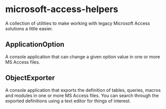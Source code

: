 # microsoft-access-helpers
A collection of utilities to make working with legacy Microsoft Access solutions a little easier.

## ApplicationOption
A console application that can change a given option value in one or more MS Access files.

## ObjectExporter
A console application that exports the definition of tables, queries, macros and modules in one or more MS Access files.
You can search through the exported definitions using a text editor for things of interest.
